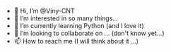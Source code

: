 - 👋 Hi, I’m @Viny-CNT
- 👀 I’m interested in so many things...
- 🌱 I’m currently learning Python (and I love it)
- 💞️ I’m looking to collaborate on ... (don't know yet...)
- 📫 How to reach me (I will think about it ...)

